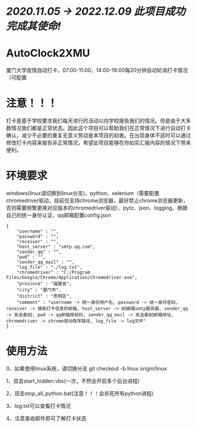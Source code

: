 # *2020.11.05 -> 2022.12.09 此项目成功完成其使命!*

# AutoClock2XMU
厦门大学疫情自动打卡，07:00-11:00，14:00-19:00每20分钟自动轮询打卡情况（可配置

# 注意！！！
打卡是基于学校要求我们每天进行的活动以向学校报告我们的情况。但是由于大多数情况我们都是正常状态。因此这个项目可以帮助我们在正常情况下进行自动打卡确认，减少不必要的重复无意义劳动是本项目的初衷。在出现身体不适时可以通过修改打卡内容来报告非正常情况，希望此项目能够在你如实汇报内容的情况下带来便利。

# 环境要求
windows(linux请切换到linux分支)、python、selenium（需要配置chromedriver驱动，目前仅支持chrome浏览器，最好禁止chrome浏览器更新，否则需要频繁更换对应版本的chromedriver驱动）、pytz、json、logging、根据自己的统一身份认证，qq邮箱配置config.json
```
{
    "username" : "", 
    "password" : "", 
    "receiver" : "", 
    "host_server" : "smtp.qq.com",  
    "sender_qq" : "",  
    "pwd" : "",  
    "sender_qq_mail" : "",
    "log_file" : "./log.txt",
    "chromedriver" : "C:/Program Files/Google/Chrome/Application/chromedriver.exe",
    "province" : "福建省",
    "city" : "厦门市",
    "district" : "思明区",
    "comment" : "username -> 统一身份用户名, password -> 统一身份密码, receiver -> 接收打卡信息的邮箱, host_server -> QQ邮箱smtp服务器, sender_qq -> 发送者QQ, pwd -> qq邮箱授权码, sender_qq_mail -> 发送者QQ邮箱地址, chromedriver -> chrome驱动程序路径, log_file -> log文件"
}
```

# 使用方法
0、如果使用linux系统，请切换分支 git checkout -b linux origin/linux

1、双击start_hidden.vbs(一次，不然会开启多个后台进程)

2、双击stop_all_python.bat(注意！！！会杀死所有python进程)

3、log.txt可以查看打卡情况

4、注意查收邮件即可了解打卡状态
